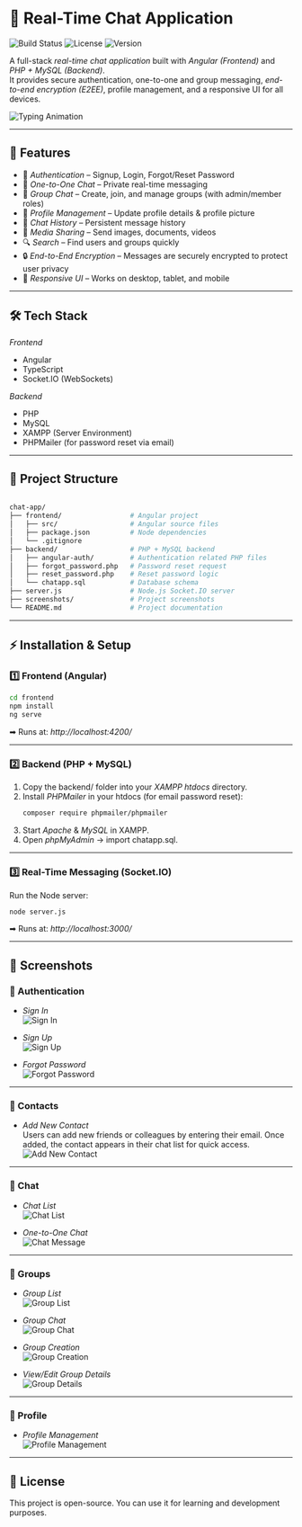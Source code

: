 # 💬 Real-Time Chat Application

![Build Status](https://img.shields.io/badge/build-passing-brightgreen)
![License](https://img.shields.io/badge/license-MIT-blue)
![Version](https://img.shields.io/badge/version-1.0.0-orange)

A full-stack *real-time chat application* built with *Angular (Frontend)* and *PHP + MySQL (Backend)*.  
It provides secure authentication, one-to-one and group messaging, *end-to-end encryption (E2EE)*, profile management, and a responsive UI for all devices.

![Typing Animation](https://readme-typing-svg.herokuapp.com?size=24&color=F70A8D&width=500&lines=Real-time+Messaging+💬;Secure+Authentication+🔐;Media+Sharing+📂)

---

## 🚀 Features
- 🔐 *Authentication* – Signup, Login, Forgot/Reset Password
- 💬 *One-to-One Chat* – Private real-time messaging
- 👥 *Group Chat* – Create, join, and manage groups (with admin/member roles)
- 👤 *Profile Management* – Update profile details & profile picture
- 📜 *Chat History* – Persistent message history
- 📂 *Media Sharing* – Send images, documents, videos
- 🔍 *Search* – Find users and groups quickly
- 🔒 *End-to-End Encryption* – Messages are securely encrypted to protect user privacy
- 📱 *Responsive UI* – Works on desktop, tablet, and mobile

---

## 🛠 Tech Stack
*Frontend*
- Angular
- TypeScript
- Socket.IO (WebSockets)

*Backend*
- PHP
- MySQL
- XAMPP (Server Environment)
- PHPMailer (for password reset via email)

---

## 📂 Project Structure

```bash

chat-app/
├── frontend/                 # Angular project
│   ├── src/                  # Angular source files
│   ├── package.json          # Node dependencies
│   └── .gitignore
├── backend/                  # PHP + MySQL backend
│   ├── angular-auth/         # Authentication related PHP files
│   ├── forgot_password.php   # Password reset request
│   ├── reset_password.php    # Reset password logic
│   └── chatapp.sql           # Database schema
├── server.js                 # Node.js Socket.IO server
├── screenshots/              # Project screenshots
└── README.md                 # Project documentation
```

---

## ⚡ Installation & Setup

### 1️⃣ Frontend (Angular)
```bash
cd frontend
npm install
ng serve
```
➡ Runs at: *http://localhost:4200/*

---

### 2️⃣ Backend (PHP + MySQL)
1. Copy the backend/ folder into your *XAMPP htdocs* directory.
2. Install *PHPMailer* in your htdocs (for email password reset):  
   ```bash
   composer require phpmailer/phpmailer
   ```
3. Start *Apache* & *MySQL* in XAMPP.
4. Open *phpMyAdmin* → import chatapp.sql.

---

### 3️⃣ Real-Time Messaging (Socket.IO)
Run the Node server:
```bash
node server.js
```
➡ Runs at: *http://localhost:3000/*

---

## 📸 Screenshots

### 🔑 Authentication
- *Sign In*  
  ![Sign In](screenshots/sign_in.png)

- *Sign Up*  
  ![Sign Up](screenshots/sign_up.png)

- *Forgot Password*  
  ![Forgot Password](screenshots/forgot_password.png)

---

### 📇 Contacts
- *Add New Contact*  
  Users can add new friends or colleagues by entering their email. Once added, the contact appears in their chat list for quick access.  
  ![Add New Contact](screenshots/add_new_contact.png)

---

### 💬 Chat
- *Chat List*  
  ![Chat List](screenshots/chat_list.png)

- *One-to-One Chat*  
  ![Chat Message](screenshots/chat_msg.png)

---

### 👥 Groups
- *Group List*  
  ![Group List](screenshots/group_list.png)

- *Group Chat*  
  ![Group Chat](screenshots/group_msg.png)

- *Group Creation*  
  ![Group Creation](screenshots/group_creation.png)

- *View/Edit Group Details*  
  ![Group Details](screenshots/view_or_edit_group_details.png)

---

### 👤 Profile
- *Profile Management*  
  ![Profile Management](screenshots/profile_management.png)

---

## 📜 License
This project is open-source. You can use it for learning and development purposes.
